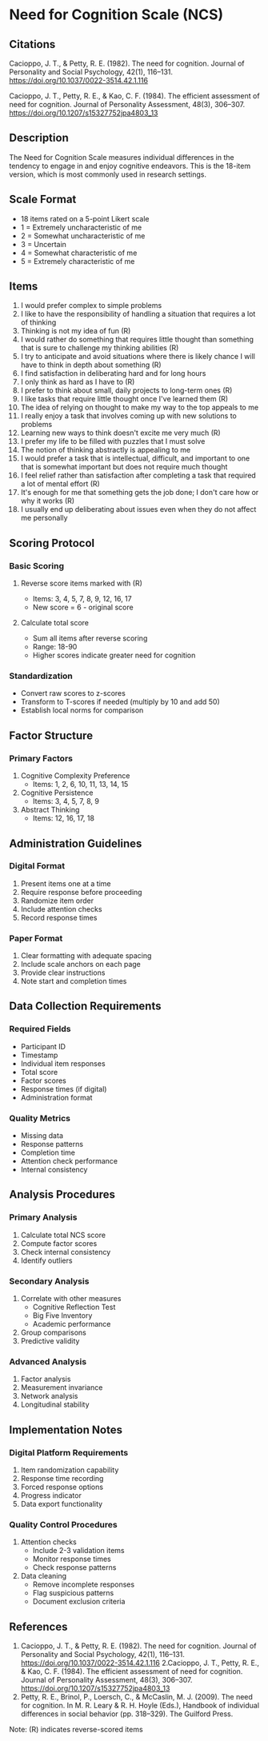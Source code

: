 # Need for Cognition Scale (NCS)

## Citations

Cacioppo, J. T., & Petty, R. E. (1982). The need for cognition. Journal of Personality and Social Psychology, 42(1), 116–131. <https://doi.org/10.1037/0022-3514.42.1.116>

Cacioppo, J. T., Petty, R. E., & Kao, C. F. (1984). The efficient assessment of need for cognition. Journal of Personality Assessment, 48(3), 306–307. <https://doi.org/10.1207/s15327752jpa4803_13>

## Description

The Need for Cognition Scale measures individual differences in the tendency to engage in and enjoy cognitive endeavors. This is the 18-item version, which is most commonly used in research settings.

## Scale Format

- 18 items rated on a 5-point Likert scale
- 1 = Extremely uncharacteristic of me
- 2 = Somewhat uncharacteristic of me
- 3 = Uncertain
- 4 = Somewhat characteristic of me
- 5 = Extremely characteristic of me

## Items

1. I would prefer complex to simple problems
2. I like to have the responsibility of handling a situation that requires a lot of thinking
3. Thinking is not my idea of fun (R)
4. I would rather do something that requires little thought than something that is sure to challenge my thinking abilities (R)
5. I try to anticipate and avoid situations where there is likely chance I will have to think in depth about something (R)
6. I find satisfaction in deliberating hard and for long hours
7. I only think as hard as I have to (R)
8. I prefer to think about small, daily projects to long-term ones (R)
9. I like tasks that require little thought once I've learned them (R)
10. The idea of relying on thought to make my way to the top appeals to me
11. I really enjoy a task that involves coming up with new solutions to problems
12. Learning new ways to think doesn't excite me very much (R)
13. I prefer my life to be filled with puzzles that I must solve
14. The notion of thinking abstractly is appealing to me
15. I would prefer a task that is intellectual, difficult, and important to one that is somewhat important but does not require much thought
16. I feel relief rather than satisfaction after completing a task that required a lot of mental effort (R)
17. It's enough for me that something gets the job done; I don't care how or why it works (R)
18. I usually end up deliberating about issues even when they do not affect me personally

## Scoring Protocol

### Basic Scoring

1. Reverse score items marked with (R)
   - Items: 3, 4, 5, 7, 8, 9, 12, 16, 17
   - New score = 6 - original score

2. Calculate total score
   - Sum all items after reverse scoring
   - Range: 18-90
   - Higher scores indicate greater need for cognition

### Standardization

- Convert raw scores to z-scores
- Transform to T-scores if needed (multiply by 10 and add 50)
- Establish local norms for comparison

## Factor Structure

### Primary Factors

1. Cognitive Complexity Preference
   - Items: 1, 2, 6, 10, 11, 13, 14, 15
2. Cognitive Persistence
   - Items: 3, 4, 5, 7, 8, 9
3. Abstract Thinking
   - Items: 12, 16, 17, 18

## Administration Guidelines

### Digital Format

1. Present items one at a time
2. Require response before proceeding
3. Randomize item order
4. Include attention checks
5. Record response times

### Paper Format

1. Clear formatting with adequate spacing
2. Include scale anchors on each page
3. Provide clear instructions
4. Note start and completion times

## Data Collection Requirements

### Required Fields

- Participant ID
- Timestamp
- Individual item responses
- Total score
- Factor scores
- Response times (if digital)
- Administration format

### Quality Metrics

- Missing data
- Response patterns
- Completion time
- Attention check performance
- Internal consistency

## Analysis Procedures

### Primary Analysis

1. Calculate total NCS score
2. Compute factor scores
3. Check internal consistency
4. Identify outliers

### Secondary Analysis

1. Correlate with other measures
   - Cognitive Reflection Test
   - Big Five Inventory
   - Academic performance
2. Group comparisons
3. Predictive validity

### Advanced Analysis

1. Factor analysis
2. Measurement invariance
3. Network analysis
4. Longitudinal stability

## Implementation Notes

### Digital Platform Requirements

1. Item randomization capability
2. Response time recording
3. Forced response options
4. Progress indicator
5. Data export functionality

### Quality Control Procedures

1. Attention checks
   - Include 2-3 validation items
   - Monitor response times
   - Check response patterns
2. Data cleaning
   - Remove incomplete responses
   - Flag suspicious patterns
   - Document exclusion criteria

## References

1. Cacioppo, J. T., & Petty, R. E. (1982). The need for cognition. Journal of Personality and Social Psychology, 42(1), 116–131. <https://doi.org/10.1037/0022-3514.42.1.116>
2.Cacioppo, J. T., Petty, R. E., & Kao, C. F. (1984). The efficient assessment of need for cognition. Journal of Personality Assessment, 48(3), 306–307. <https://doi.org/10.1207/s15327752jpa4803_13>
3. Petty, R. E., Brinol, P., Loersch, C., & McCaslin, M. J. (2009). The need for cognition. In M. R. Leary & R. H. Hoyle (Eds.), Handbook of individual differences in social behavior (pp. 318–329). The Guilford Press.

Note: (R) indicates reverse-scored items

